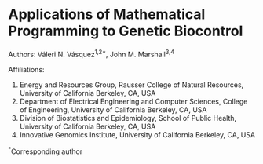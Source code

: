 # Applications of Mathematical Programming to Genetic Biocontrol

Authors: Váleri N. Vásquez<sup>1,2*</sup>, John M. Marshall<sup>3,4</sup>

Affiliations: 
1. Energy and Resources Group, Rausser College of Natural Resources, University of California Berkeley, CA, USA
2. Department of Electrical Engineering and Computer Sciences, College of Engineering, University of California Berkeley, CA, USA
3. Division of Biostatistics and Epidemiology, School of Public Health, University of California Berkeley, CA, USA  
4. Innovative Genomics Institute, University of California Berkeley, CA, USA

<sup>*</sup>Corresponding author
